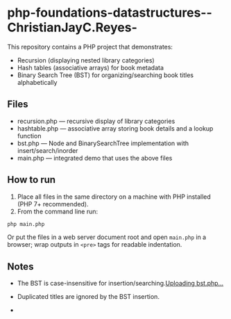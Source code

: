 # php-foundations-datastructures--ChristianJayC.Reyes-
This repository contains a PHP project that demonstrates:
- Recursion (displaying nested library categories)
- Hash tables (associative arrays) for book metadata
- Binary Search Tree (BST) for organizing/searching book titles alphabetically


## Files
- recursion.php — recursive display of library categories
- hashtable.php — associative array storing book details and a lookup function
- bst.php — Node and BinarySearchTree implementation with insert/search/inorder
- main.php — integrated demo that uses the above files


## How to run
1. Place all files in the same directory on a machine with PHP installed (PHP 7+ recommended).
2. From the command line run:


```bash
php main.php
```


Or put the files in a web server document root and open `main.php` in a browser; wrap outputs in `<pre>` tags for readable indentation.


## Notes
- The BST is case-insensitive for insertion/searching.[Uploading bst.php…]()

- Duplicated titles are ignored by the BST insertion.

- 


